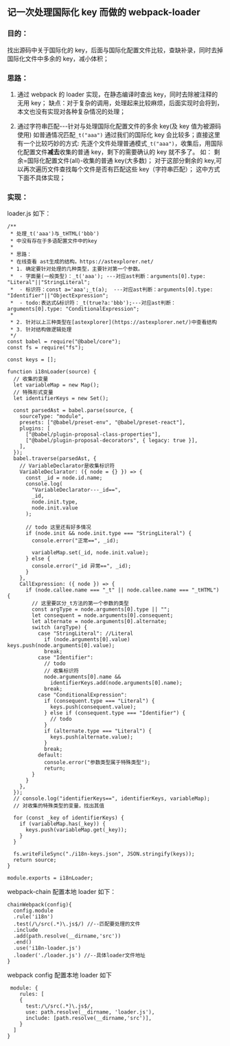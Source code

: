 ## 记一次处理国际化 key 而做的 webpack-loader

### 目的：

找出源码中关于国际化的 key，后面与国际化配置文件比较，查缺补录，同时去掉国际化文件中多余的 key，减小体积；

### 思路：

1. 通过 webpack 的 loader 实现，在静态编译时查出 key，同时去除被注释的无用 key；
   缺点：对于复杂的调用，处理起来比较麻烦，后面实现时会将到，本文也没有实现对各种复杂情况的处理；

2. 通过字符串匹配---针对与处理国际化配置文件的多余 key(及 key 值为被源码使用)
   如普通情况匹配`_t("aaa")`
   通过我们的国际化 key 会比较多；直接这里有一个比较巧妙的方式:
   先逐个文件处理普通模式`_t("aaa")`，收集后，用国际化配置文件**减去**收集的普通 key，剩下的需要确认的 key 就不多了。
   如：
   剩余=国际化配置文件(all)-收集的普通 key(大多数)；
   对于这部分剩余的 key,可以再次遍历文件查找每个文件是否有匹配这些 key（字符串匹配）；
   这中方式下面不具体实现；

### 实现：

loader.js 如下：

```
/**
 * 处理_t('aaa')与_tHTML('bbb')
 * 中没有存在于多语配置文件中的key
 *
 * 思路：
 * 在线查看 ast生成的结构。https://astexplorer.net/
 * 1. 确定要针对处理的几种类型，主要针对第一个参数。
 *  - 字面量(一般类型)：_t('aaa'); ---对应ast判断：arguments[0].type: "Literal"||"StringLiteral";
 *  - 标识符：const a='aaa';_t(a);  ---对应ast判断：arguments[0].type: "Identifier"||"ObjectExpression";
 *  - todo:表达式&标识符：_t(true?a:'bbb');---对应ast判断：arguments[0].type: "ConditionalExpression";
 *
 * 2. 针对以上三种类型在[astexplorer](https://astexplorer.net/)中查看结构
 * 3. 针对结构做逻辑处理
 */
const babel = require("@babel/core");
const fs = require("fs");

const keys = [];

function i18nLoader(source) {
  // 收集的变量
  let variableMap = new Map();
  // 特殊形式变量
  let identifierKeys = new Set();

  const parsedAst = babel.parse(source, {
    sourceType: "module",
    presets: ["@babel/preset-env", "@babel/preset-react"],
    plugins: [
      ["@babel/plugin-proposal-class-properties"],
      ["@babel/plugin-proposal-decorators", { legacy: true }],
    ],
  });
  babel.traverse(parsedAst, {
    // VariableDeclarator是收集标识符
    VariableDeclarator: ({ node = {} }) => {
      const _id = node.id.name;
      console.log(
        "VariableDeclarator---_id==",
        _id,
        node.init.type,
        node.init.value
      );

      // todo 这里还有好多情况
      if (node.init && node.init.type === "StringLiteral") {
        console.error("正常==", _id);

        variableMap.set(_id, node.init.value);
      } else {
        console.error("_id 异常==", _id);
      }
    },
    CallExpression: ({ node }) => {
      if (node.callee.name === "_t" || node.callee.name === "_tHTML") {
        // 这里要区分_t方法的第一个参数的类型
        const argType = node.arguments[0].type || "";
        let consequent = node.arguments[0].consequent;
        let alternate = node.arguments[0].alternate;
        switch (argType) {
          case "StringLiteral": //Literal
            if (node.arguments[0].value) keys.push(node.arguments[0].value);
            break;
          case "Identifier":
            // todo
            // 收集标识符
            node.arguments[0].name &&
              identifierKeys.add(node.arguments[0].name);
            break;
          case "ConditionalExpression":
            if (consequent.type === "Literal") {
              keys.push(consequent.value);
            } else if (consequent.type === "Identifier") {
              // todo
            }
            if (alternate.type === "Literal") {
              keys.push(alternate.value);
            }
            break;
          default:
            console.error("参数类型属于特殊类型");
            return;
        }
      }
    },
  });
  // console.log("identifierKeys==", identifierKeys, variableMap);
  // 对收集的特殊类型的变量，找出其值

  for (const _key of identifierKeys) {
    if (variableMap.has(_key)) {
      keys.push(variableMap.get(_key));
    }
  }

  fs.writeFileSync("./i18n-keys.json", JSON.stringify(keys));
  return source;
}

module.exports = i18nLoader;
```

webpack-chain 配置本地 loader 如下：

```
chainWebpack(config){
  config.module
  .rule('i18n')
  .test(/\/src(.*)\.js$/) //--匹配要处理的文件
  .include
  .add(path.resolve(__dirname,'src'))
  .end()
  .use('i18n-loader.js')
  .loader('./loader.js') //--具体loader文件地址
}

```

webpack config 配置本地 loader 如下

```
 module: {
    rules: [
    {
      test:/\/src(.*)\.js$/,
      use: path.resolve(__dirname, 'loader.js'),
      include: [path.resolve(__dirname,'src')],
    }
  ]
}
```
